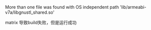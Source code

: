 More than one  file was found with OS independent path 'lib/armeabi-v7a/libgnustl_shared.so'


matrix 导致build失败，但是运行成功